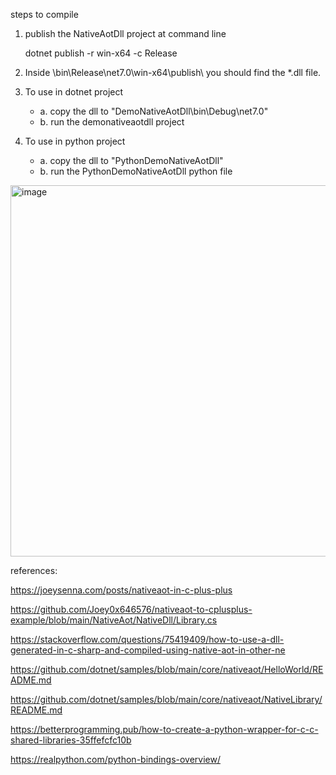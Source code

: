 steps to compile

1. publish the NativeAotDll project at command line

   dotnet publish -r win-x64 -c Release
2. Inside \bin\Release\net7.0\win-x64\publish\ you should find the *.dll file.

3. To use in dotnet project
	* a. copy the dll to "DemoNativeAotDll\bin\Debug\net7.0\" 
	* b. run the demonativeaotdll project

5. To use in python project 
	* a. copy the dll to "PythonDemoNativeAotDll\"
	* b. run the PythonDemoNativeAotDll python file

<img width="594" alt="image" src="https://github.com/ironpython2001/nativeaot-to-python-poc/assets/1304388/bd10fc81-75cf-4fb4-8f9a-f0b0b7f990ca">

references:

https://joeysenna.com/posts/nativeaot-in-c-plus-plus

https://github.com/Joey0x646576/nativeaot-to-cplusplus-example/blob/main/NativeAot/NativeDll/Library.cs

https://stackoverflow.com/questions/75419409/how-to-use-a-dll-generated-in-c-sharp-and-compiled-using-native-aot-in-other-ne

https://github.com/dotnet/samples/blob/main/core/nativeaot/HelloWorld/README.md

https://github.com/dotnet/samples/blob/main/core/nativeaot/NativeLibrary/README.md

https://betterprogramming.pub/how-to-create-a-python-wrapper-for-c-c-shared-libraries-35ffefcfc10b

https://realpython.com/python-bindings-overview/
